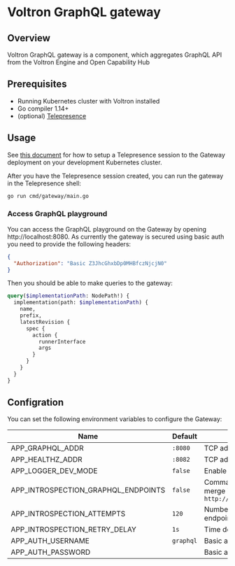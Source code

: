 # Voltron GraphQL gateway

## Overview

Voltron GraphQL gateway is a component, which aggregates GraphQL API from the Voltron Engine and Open Capability Hub

## Prerequisites

- Running Kubernetes cluster with Voltron installed
- Go compiler 1.14+
- (optional) [Telepresence](https://www.telepresence.io/)

## Usage

See [this document](../../docs/development.md#replace-a-cluster-component-with-your-local-process) for how to setup a Telepresence session to the Gateway deployment on your development Kubernetes cluster.

After you have the Telepresence session created, you can run the gateway in the Telepresence shell:
```bash
go run cmd/gateway/main.go
```

### Access GraphQL playground

You can access the GraphQL playground on the Gateway by opening http://localhost:8080. As currently the gateway is secured using basic auth you need to provide the following headers:
```json
{
  "Authorization": "Basic Z3JhcGhxbDp0MHBfczNjcjN0"
}
```

Then you should be able to make queries to the gateway:
```graphql
query($implementationPath: NodePath!) {
  implementation(path: $implementationPath) {
    name,
    prefix,
    latestRevision {
      spec {
        action {
          runnerInterface
          args
        }
      }
    }
  }
}
```

## Configration

You can set the following environment variables to configure the Gateway:

| Name                                | Default   | Description                                                                                                                                                           |
|-------------------------------------|-----------|-----------------------------------------------------------------------------------------------------------------------------------------------------------------------|
| APP_GRAPHQL_ADDR                    | `:8080`   | TCP address the GraphQL endpoint binds to                                                                                                                             |
| APP_HEALTHZ_ADDR                    | `:8082`   | TCP address the health probes endpoint binds to                                                                                                                       |
| APP_LOGGER_DEV_MODE                 | `false`   | Enable development mode logging                                                                                                                                       |
| APP_INTROSPECTION_GRAPHQL_ENDPOINTS | `false`   | Comma seperated list of GraphQL endpoint to introspect and merge into one unified GraphQL endpoint. Ex. `http://localhost:3000/graphql,http://localhost:3001/graphql` |
| APP_INTROSPECTION_ATTEMPTS          | `120`     | Number of attempts to introspect the remote GraphQL endpoints                                                                                                         |
| APP_INTROSPECTION_RETRY_DELAY       | `1s`      | Time delay between unsuccessful introspection attempts                                                                                                                |
| APP_AUTH_USERNAME                   | `graphql` | Basic auth username used to secure the GraphQL endpoint                                                                                                               |
| APP_AUTH_PASSWORD                   |           | Basic auth password used to secure the GraphQL endpoint                                                                                                               |